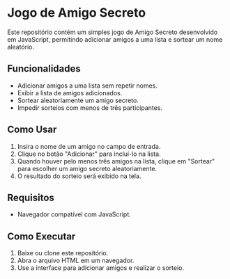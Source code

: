 # Jogo de Amigo Secreto

Este repositório contém um simples jogo de Amigo Secreto desenvolvido em JavaScript, permitindo adicionar amigos a uma lista e sortear um nome aleatório.

## Funcionalidades
- Adicionar amigos a uma lista sem repetir nomes.
- Exibir a lista de amigos adicionados.
- Sortear aleatoriamente um amigo secreto.
- Impedir sorteios com menos de três participantes.

## Como Usar
1. Insira o nome de um amigo no campo de entrada.
2. Clique no botão "Adicionar" para incluí-lo na lista.
3. Quando houver pelo menos três amigos na lista, clique em "Sortear" para escolher um amigo secreto aleatoriamente.
4. O resultado do sorteio será exibido na tela.

## Requisitos
- Navegador compatível com JavaScript.

## Como Executar
1. Baixe ou clone este repositório.
2. Abra o arquivo HTML em um navegador.
3. Use a interface para adicionar amigos e realizar o sorteio.



